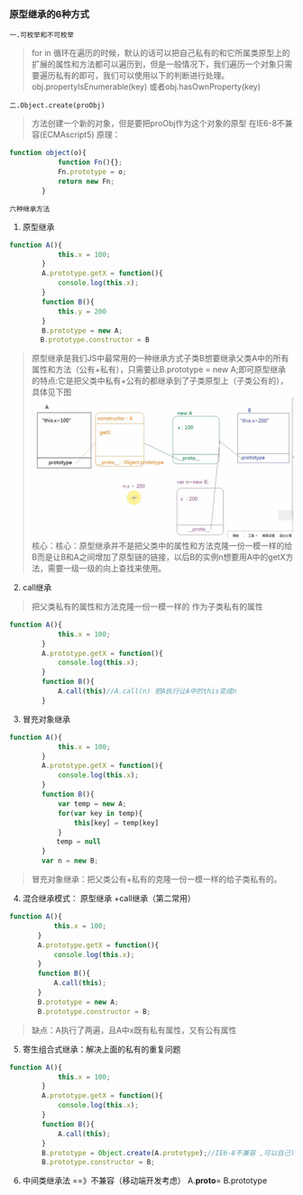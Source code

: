 ### 原型继承的6种方式

`一.可枚举和不可枚举`
> for in 循环在遍历的时候，默认的话可以把自己私有的和它所属类原型上的扩展的属性和方法都可以遍历到，但是一般情况下，我们遍历一个对象只需要遍历私有的即可，我们可以使用以下的判断进行处理。obj.propertyIsEnumerable(key) 或者obj.hasOwnProperty(key)

`二.Object.create(proObj)`
>方法创建一个新的对象，但是要把proObj作为这个对象的原型 在IE6-8不兼容(ECMAscript5)
原理：
```javascript
function object(o){
            function Fn(){};
            Fn.prototype = o;
            return new Fn;
        }
```


`六种继承方法`
1. 原型继承
```javascript
function A(){
            this.x = 100;
        }
        A.prototype.getX = function(){
            console.log(this.x);
        }
        function B(){
            this.y = 200
        }
        B.prototype = new A;
　　　　 B.prototype.constructor = B
```
> 原型继承是我们JS中最常用的一种继承方式子类B想要继承父类A中的所有属性和方法（公有+私有），只需要让B.prototype = new A;即可原型继承的特点:它是把父类中私有+公有的都继承到了子类原型上（子类公有的），具体见下图　
![text](img1/29.png)
>核心：核心：原型继承并不是把父类中的属性和方法克隆一份一模一样的给B而是让B和A之间增加了原型链的链接，以后B的实例n想要用A中的getX方法，需要一级一级的向上查找来使用。

2. call继承
>把父类私有的属性和方法克隆一份一模一样的 作为子类私有的属性　
```javascript
function A(){
            this.x = 100;
        }
        A.prototype.getX = function(){
            console.log(this.x);
        }
        function B(){
            A.call(this)//A.call(n) 把A执行让A中的this变成n
        }
```


3. 冒充对象继承
```javascript
function A(){
            this.x = 100;
        }
        A.prototype.getX = function(){
            console.log(this.x);
        }
        function B(){
            var temp = new A;
            for(var key in temp){
                this[key] = temp[key]
            }
　　　　　　　temp = null
        }
        var n = new B;
```
>冒充对象继承：把父类公有+私有的克隆一份一模一样的给子类私有的。

4. 混合继承模式： 原型继承 +call继承（第二常用）
```javascript
function A(){
           this.x = 100;
       }
       A.prototype.getX = function(){
           console.log(this.x);
       }
       function B(){
           A.call(this);
       }
       B.prototype = new A;
       B.prototype.constructor = B;
```
>缺点：A执行了两遍，且A中x既有私有属性，又有公有属性


5. 寄生组合式继承：解决上面的私有的重复问题
```javascript
function A(){
            this.x = 100;
        }
        A.prototype.getX = function(){
            console.log(this.x);
        }
        function B(){
            A.call(this);
        }
        B.prototype = Object.create(A.prototype);//IE6-8不兼容 ,可以自己写一个Object.create方法
        B.prototype.constructor = B;
```


6. 中间类继承法 ==》不兼容（移动端开发考虑）
A.__proto__= B.prototype
